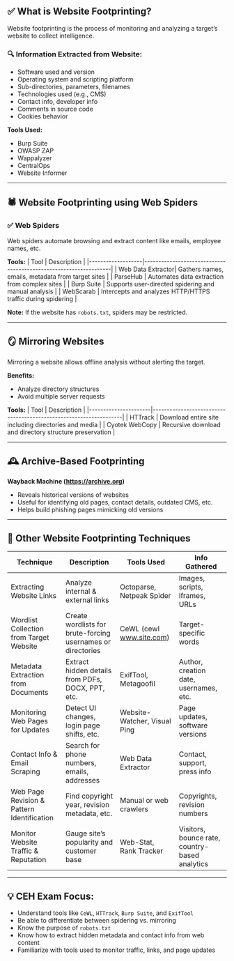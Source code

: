 ## ✅ What is Website Footprinting?
Website footprinting is the process of monitoring and analyzing a target’s website to collect intelligence.

### 🔍 Information Extracted from Website:
- Software used and version
- Operating system and scripting platform
- Sub-directories, parameters, filenames
- Technologies used (e.g., CMS)
- Contact info, developer info
- Comments in source code
- Cookies behavior

**Tools Used:**
- Burp Suite
- OWASP ZAP
- Wappalyzer
- CentralOps
- Website Informer

---

## 🕷️ Website Footprinting using Web Spiders

### ✅ Web Spiders
Web spiders automate browsing and extract content like emails, employee names, etc.

**Tools:**
| Tool              | Description                                                      |
|-------------------|------------------------------------------------------------------|
| Web Data Extractor| Gathers names, emails, metadata from target sites                |
| ParseHub          | Automates data extraction from complex sites                     |
| Burp Suite        | Supports user-directed spidering and manual analysis             |
| WebScarab         | Intercepts and analyzes HTTP/HTTPS traffic during spidering      |

**Note:** If the website has `robots.txt`, spiders may be restricted.

---

## 🪞 Mirroring Websites

Mirroring a website allows offline analysis without alerting the target.

**Benefits:**
- Analyze directory structures
- Avoid multiple server requests

**Tools:**
| Tool                 | Description                                                       |
|----------------------|-------------------------------------------------------------------|
| HTTrack              | Download entire site including directories and media              |
| Cyotek WebCopy        | Recursive download and directory structure preservation           |

---

## 🕰️ Archive-Based Footprinting

**Wayback Machine (https://archive.org)**
- Reveals historical versions of websites
- Useful for identifying old pages, contact details, outdated CMS, etc.
- Helps build phishing pages mimicking old versions

---

## 🧠 Other Website Footprinting Techniques

| Technique                                     | Description                                                                 | Tools Used                          | Info Gathered                                                              |
|----------------------------------------------|-----------------------------------------------------------------------------|-------------------------------------|----------------------------------------------------------------------------|
| Extracting Website Links                     | Analyze internal & external links                                           | Octoparse, Netpeak Spider           | Images, scripts, iframes, URLs                                             |
| Wordlist Collection from Target Website      | Create wordlists for brute-forcing usernames or directories                 | CeWL (cewl www.site.com)            | Target-specific words                                                      |
| Metadata Extraction from Documents           | Extract hidden details from PDFs, DOCX, PPT, etc.                           | ExifTool, Metagoofil                | Author, creation date, usernames, etc.                                    |
| Monitoring Web Pages for Updates             | Detect UI changes, login page shifts, etc.                                 | Website-Watcher, Visual Ping        | Page updates, software versions                                           |
| Contact Info & Email Scraping                | Search for phone numbers, emails, addresses                                | Web Data Extractor                  | Contact, support, press info                                              |
| Web Page Revision & Pattern Identification   | Find copyright year, revision metadata, etc.                               | Manual or web crawlers              | Copyrights, revision numbers                                              |
| Monitor Website Traffic & Reputation         | Gauge site’s popularity and customer base                                   | Web-Stat, Rank Tracker              | Visitors, bounce rate, country-based analytics                            |

---

## 💡 CEH Exam Focus:
- Understand tools like `CeWL`, `HTTrack`, `Burp Suite`, and `ExifTool`
- Be able to differentiate between spidering vs. mirroring
- Know the purpose of `robots.txt`
- Know how to extract hidden metadata and contact info from web content
- Familiarize with tools used to monitor traffic, links, and page updates

